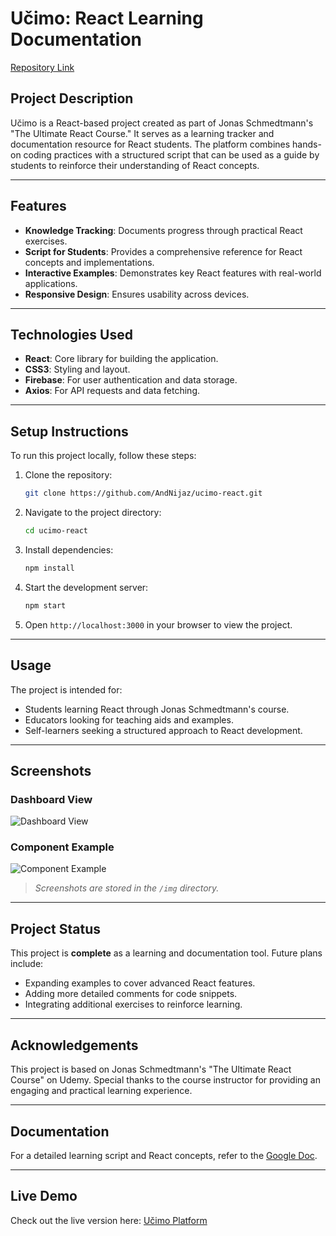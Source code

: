 # Učimo: React Learning Documentation

[Repository Link](https://github.com/AndNijaz/ucimo-react)

## Project Description
Učimo is a React-based project created as part of Jonas Schmedtmann's "The Ultimate React Course." It serves as a learning tracker and documentation resource for React students. The platform combines hands-on coding practices with a structured script that can be used as a guide by students to reinforce their understanding of React concepts.

---

## Features
- **Knowledge Tracking**: Documents progress through practical React exercises.
- **Script for Students**: Provides a comprehensive reference for React concepts and implementations.
- **Interactive Examples**: Demonstrates key React features with real-world applications.
- **Responsive Design**: Ensures usability across devices.

---

## Technologies Used
- **React**: Core library for building the application.
- **CSS3**: Styling and layout.
- **Firebase**: For user authentication and data storage.
- **Axios**: For API requests and data fetching.

---

## Setup Instructions
To run this project locally, follow these steps:

1. Clone the repository:

   ```bash
   git clone https://github.com/AndNijaz/ucimo-react.git
   ```

2. Navigate to the project directory:

   ```bash
   cd ucimo-react
   ```

3. Install dependencies:

   ```bash
   npm install
   ```

4. Start the development server:

   ```bash
   npm start
   ```

5. Open `http://localhost:3000` in your browser to view the project.

---

## Usage
The project is intended for:
- Students learning React through Jonas Schmedtmann's course.
- Educators looking for teaching aids and examples.
- Self-learners seeking a structured approach to React development.

---

## Screenshots

### Dashboard View
![Dashboard View](img/dashboard-view.png)

### Component Example
![Component Example](img/component-example.png)

> *Screenshots are stored in the `/img` directory.*

---

## Project Status
This project is **complete** as a learning and documentation tool. Future plans include:
- Expanding examples to cover advanced React features.
- Adding more detailed comments for code snippets.
- Integrating additional exercises to reinforce learning.

---

## Acknowledgements
This project is based on Jonas Schmedtmann's "The Ultimate React Course" on Udemy. Special thanks to the course instructor for providing an engaging and practical learning experience.

---

## Documentation
For a detailed learning script and React concepts, refer to the [Google Doc](https://docs.google.com/document/d/1F39-cx5qGlBc9CyFxpE1Qtyr_9fPFEhyQpb97lLaTVU/edit?usp=sharing).

---

## Live Demo
Check out the live version here: [Učimo Platform](https://ucimo-react.netlify.app/)
